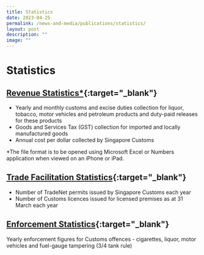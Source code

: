 ```yaml
---
title: Statistics
date: 2023-04-25
permalink: /news-and-media/publications/statistics/
layout: post
description: ""
image: ""
---
```

# Statistics

## [Revenue Statistics*](https://go.gov.sg/revenuestats-feb23){:target="_blank"} 

-   Yearly and monthly customs and excise duties collection for liquor, tobacco, motor vehicles and petroleum products and duty-paid releases for these products
-   Goods and Services Tax (GST) collection for imported and locally manufactured goods
-   Annual cost per dollar collected by Singapore Customs

*The file format is to be opened using Microsoft Excel or Numbers application when viewed on an iPhone or iPad.

## [Trade Facilitation Statistics](/files/news-and-media/tradefacilitationstatsfy18fy22.pdf){:target="_blank"} 

-   Number of TradeNet permits issued by Singapore Customs each year
-   Number of Customs licences issued for licensed premises as at 31 March each year

## [Enforcement Statistics](https://go.gov.sg/enforcement-stats-cy2022){:target="_blank"} 

Yearly enforcement figures for Customs offences - cigarettes, liquor, motor vehicles and fuel-gauge tampering (3/4 tank rule)
